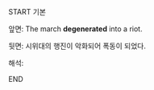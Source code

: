 START
기본

앞면:
The march **degenerated** into a riot. 


뒷면:
시위대의 행진이 악화되어 폭동이 되었다.


해석:
<!--ID: 1725499756199-->
END